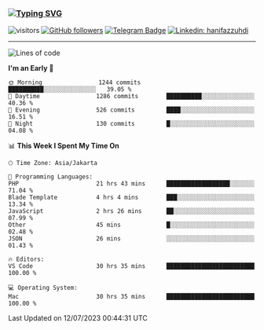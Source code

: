 ### [![Typing SVG](https://readme-typing-svg.herokuapp.com?font=lato&size=22&lines=Hi+There+👋)](https://git.io/typing-svg) 

![visitors](https://visitor-badge.glitch.me/badge?page_id=hanifazzuhdi.hanifazzuhdi)
[![GitHub followers](https://img.shields.io/github/followers/hanifazzuhdi?label=Follow&style=social)](https://github.com/hanifazzuhdi/?tab=follow) 
[![Telegram Badge](https://img.shields.io/badge/-hanif0198-blue?style=social&logo=telegram&link=https://www.t.me/hanif0198/)](https://www.t.me/hanif0198/) 
[![Linkedin: hanifazzuhdi](https://img.shields.io/badge/-hanifazzuhdi-blue?style=flat-square&logo=Linkedin&logoColor=white&link=https://www.linkedin.com/in/hanif-az-zuhdi-69688019b/)](https://www.linkedin.com/in/hanif-az-zuhdi-69688019b/) 

<hr/>

<!--START_SECTION:waka-->
![Lines of code](https://img.shields.io/badge/From%20Hello%20World%20I%27ve%20Written-23.8%20million%20lines%20of%20code-blue)

**I'm an Early 🐤** 

```text
🌞 Morning                1244 commits        ██████████░░░░░░░░░░░░░░░   39.05 % 
🌆 Daytime                1286 commits        ██████████░░░░░░░░░░░░░░░   40.36 % 
🌃 Evening                526 commits         ████░░░░░░░░░░░░░░░░░░░░░   16.51 % 
🌙 Night                  130 commits         █░░░░░░░░░░░░░░░░░░░░░░░░   04.08 % 
```


📊 **This Week I Spent My Time On** 

```text
🕑︎ Time Zone: Asia/Jakarta

💬 Programming Languages: 
PHP                      21 hrs 43 mins      ██████████████████░░░░░░░   71.04 % 
Blade Template           4 hrs 4 mins        ███░░░░░░░░░░░░░░░░░░░░░░   13.34 % 
JavaScript               2 hrs 26 mins       ██░░░░░░░░░░░░░░░░░░░░░░░   07.99 % 
Other                    45 mins             █░░░░░░░░░░░░░░░░░░░░░░░░   02.48 % 
JSON                     26 mins             ░░░░░░░░░░░░░░░░░░░░░░░░░   01.43 % 

🔥 Editors: 
VS Code                  30 hrs 35 mins      █████████████████████████   100.00 % 

💻 Operating System: 
Mac                      30 hrs 35 mins      █████████████████████████   100.00 % 
```


 Last Updated on 12/07/2023 00:44:31 UTC
<!--END_SECTION:waka-->
